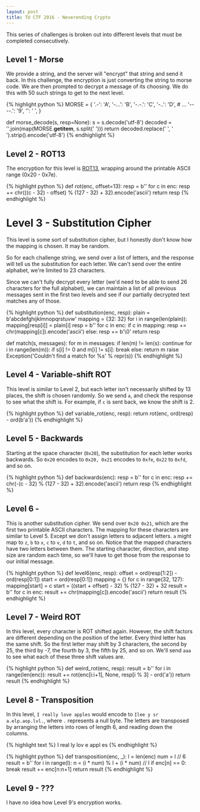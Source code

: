 ```yaml
---
layout: post
title: TU CTF 2016 - Neverending Crypto
---
```

This series of challenges is broken out into different levels that must be
completed consecutively.

## Level 1 - Morse

We provide a string, and the server will "encrypt" that string and send it back.
In this challenge, the encryption is just converting the string to morse code.
We are then prompted to decrypt a message of its choosing. We do this with 50
such strings to get to the next level.

{% highlight python %}
MORSE = {
    '.-': 'A',
    '-...': 'B',
    '-.-.': 'C',
    '-..': 'D',
    # ...
    '----.': '9',
    '': ' ',
}

def morse_decode(s, resp=None):
    s = s.decode('utf-8')
    decoded = ''.join(map(MORSE.__getitem__, s.split(' ')))
    return decoded.replace('  ', ' ').strip().encode('utf-8')
{% endhighlight %}

## Level 2 - ROT13

The encryption for this level is [ROT13](https://en.wikipedia.org/wiki/ROT13),
wrapping around the printable ASCII range (0x20 - 0x7e).

{% highlight python %}
def rot(enc, offset=13):
    resp = b''
    for c in enc:
        resp += chr(((c - 32) - offset) % (127 - 32) + 32).encode('ascii')
    return resp
{% endhighlight %}

# Level 3 - Substitution Cipher

This level is some sort of substitution cipher, but I honestly don't know how the
mapping is chosen. It may be random.

So for each challenge string, we send over a list of letters, and the response
will tell us the substitution for each letter. We can't send over the entire
alphabet, we're limited to 23 characters.

Since we can't fully decrypt every letter (we'd need to be able to send 26
characters for the full alphabet), we can maintain a list of all previous
messages sent in the first two levels and see if our partially decrypted text
matches any of those.

{% highlight python %}
def substitution(enc, resp):
    plain = b'abcdefghijklmnopqrstuvw'
    mapping = {32: 32}
    for i in range(len(plain)):
        mapping[resp[i]] = plain[i]
    resp = b''
    for c in enc:
        if c in mapping:
            resp += chr(mapping[c]).encode('ascii')
        else:
            resp += b'\0'
    return resp

def match(s, messages):
    for m in messages:
        if len(m) != len(s):
            continue
        for i in range(len(m)):
            if s[i] != 0 and m[i] != s[i]:
                break
        else:
            return m
    raise Exception('Couldn\'t find a match for %s' % repr(s))
{% endhighlight %}

## Level 4 - Variable-shift ROT

This level is similar to Level 2, but each letter isn't necessarily shifted by
13 places, the shift is chosen randomly. So we send `a`, and check the response
to see what the shift is. For example, if `c` is sent back, we know the shift
is 2.

{% highlight python %}
def variable_rot(enc, resp):
    return rot(enc, ord(resp) - ord(b'a'))
{% endhighlight %}

## Level 5 - Backwards

Starting at the space character (`0x20`), the substitution for each letter
works backwards. So `0x20` encodes to `0x20, 0x21` encodes to `0xfe`,
`0x22` to `0xfd`, and so on.

{% highlight python %}
def backwards(enc):
    resp = b''
    for c in enc:
        resp += chr(-(c - 32) % (127 - 32) + 32).encode('ascii')
    return resp
{% endhighlight %}

## Level 6 -

This is another substitution cipher. We send over `0x20 0x21`, which are the
first two printable ASCII characters. The mapping for these characters are
similar to Level 5. Except we don't assign letters to adjacent letters. `a`
might map to `z`, `b` to `x`, `c` to `v`, `d` to `t`, and so on. Notice that the
mapped characters have two letters between them. The starting character,
direction, and step size are random each time, so we'll have to get those from
the response to our initial message.

{% highlight python %}
def level6(enc, resp):
    offset = ord(resp[1:2]) - ord(resp[0:1])
    start = ord(resp[0:1])
    mapping = {}
    for c in range(32, 127):
        mapping[start] = c
        start = ((start + offset) - 32) % (127 - 32) + 32
    result = b''
    for c in enc:
        result += chr(mapping[c]).encode('ascii')
    return result
{% endhighlight %}

## Level 7 - Weird ROT

In this level, every character is ROT shifted again. However, the shift factors
are different depending on the position of the letter. Every third letter has
the same shift. So the first letter may shift by 3 characters, the second by 25,
the third by -7, the fourth by 3, the fifth by 25, and so on. We'll send `aaa`
to see what each of these three shift values are.

{% highlight python %}
def weird_rot(enc, resp):
    result = b''
    for i in range(len(enc)):
        result += rot(enc[i:i+1], None, resp[i % 3] - ord('a'))
    return result
{% endhighlight %}

## Level 8 - Transposition

In this level, `I really love apples` would encode to
`Ilee y sr a.elp.aop.lvl.`, where `.` represents a null byte. The letters are
transposed by arranging the letters into rows of length 6, and reading down the
columns.

{% highlight text %}
I real
ly lov
e appl
es
{% endhighlight %}

{% highlight python %}
def transposition(enc, _):
    l = len(enc)
    num = l // 6
    result = b''
    for i in range(l):
        n = (i * num) % l + (i * num) // l
        if enc[n] == 0:
            break
        result += enc[n:n+1]
    return result
{% endhighlight %}

## Level 9 - ???

I have no idea how Level 9's encryption works.

